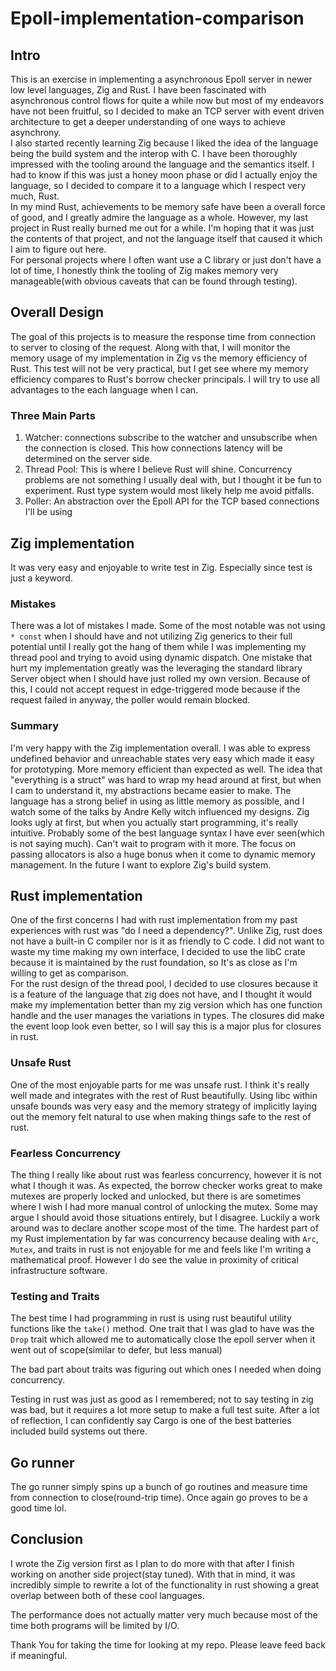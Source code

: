 # Epoll-implementation-comparison

## Intro

This is an exercise in implementing a asynchronous Epoll server in newer low level languages, Zig and Rust.
I have been fascinated with asynchronous control flows for quite a while now but most of my endeavors have not been fruitful, so I decided to make an TCP server with event driven architecture to get a deeper understanding of one ways to achieve asynchrony.
<br/>
I also started recently learning Zig because I liked the idea of the language being the build system and the interop with C. I have been thoroughly impressed with the tooling around the language and the semantics itself. I had to know if this was just a honey moon phase or did I actually enjoy the language, so I decided to compare it to a language which I respect very much, Rust.
<br/>
In my mind Rust, achievements to be memory safe have been a overall force of good, and I greatly admire the language as a whole.
However, my last project in Rust really burned me out for a while.
I'm hoping that it was just the contents of that project, and not the language itself that caused it which I aim to figure out here.
<br/>
For personal projects where I often want use a C library or just don't have a lot of time, I honestly think the tooling of Zig makes memory very manageable(with obvious caveats that can be found through testing).

## Overall Design

The goal of this projects is to measure the response time from connection to server to closing of the request.
Along with that, I will monitor the memory usage of my implementation in Zig vs the memory efficiency of Rust.
This test will not be very practical, but I get see where my memory efficiency compares to Rust's borrow checker principals.
I will try to use all advantages to the each language when I can.

### Three Main Parts

1. Watcher: connections subscribe to the watcher and unsubscribe when the connection is closed. This how connections latency will be determined on the server side.
2. Thread Pool: This is where I believe Rust will shine. Concurrency problems are not something I usually deal with, but I thought it be fun to experiment. Rust type system would most likely help me avoid pitfalls.
3. Poller: An abstraction over the Epoll API for the TCP based connections I'll be using

## Zig implementation

It was very easy and enjoyable to write test in Zig. Especially since test is just a keyword.

### Mistakes

There was a lot of mistakes I made. Some of the most notable was not using `* const` when I should have and not utilizing Zig generics to their full potential until I really got the hang of them while I was implementing my thread pool and trying to avoid using dynamic dispatch.
One mistake that hurt my implementation greatly was the leveraging the standard library Server object when I should have just rolled my own version. Because of this, I could not accept request in edge-triggered mode because if the request failed in anyway, the poller would remain blocked.

### Summary

I'm very happy with the Zig implementation overall. I was able to express undefined behavior and unreachable states very easy which made it easy for prototyping. More memory efficient than expected as well.
The idea that "everything is a struct" was hard to wrap my head around at first, but when I cam to understand it, my abstractions became easier to make.
The language has a strong belief in using as little memory as possible, and I watch some of the talks by Andre Kelly witch influenced my designs.
Zig looks ugly at first, but when you actually start programming, it's really intuitive. Probably some of the best language syntax I have ever seen(which is not saying much).
Can't wait to program with it more.
The focus on passing allocators is also a huge bonus when it come to dynamic memory management.
In the future I want to explore Zig's build system.

## Rust implementation

One of the first concerns I had with rust implementation from my past experiences with rust was "do I need a dependency?". Unlike Zig, rust does not have a built-in C compiler nor is it as friendly to C code. I did not want to waste my time making my own interface, I decided to use the libC crate because it is maintained by the rust foundation, so It's as close as I'm willing to get as comparison.
<br/>
For the rust design of the thread pool, I decided to use closures because it is a feature of the language that zig does not have, and I thought it would make my implementation better than my zig version which has one function handle and the user manages the variations in types.
The closures did make the event loop look even better, so I will say this is a major plus for closures in rust.

### Unsafe Rust

One of the most enjoyable parts for me was unsafe rust. I think it's really well made and integrates with the rest of Rust beautifully.
Using libc within unsafe bounds was very easy and the memory strategy of implicitly laying out the memory felt natural to use when making things safe to the rest of rust.

### Fearless Concurrency

The thing I really like about rust was fearless concurrency, however it is not what I though it was.
As expected, the borrow checker works great to make mutexes are properly locked and unlocked, but there is are sometimes where I wish I had more manual control of unlocking the mutex.
Some may argue I should avoid those situations entirely, but I disagree.
Luckily a work around was to declare another scope most of the time.
The hardest part of my Rust implementation by far was concurrency because dealing with `Arc`, `Mutex`, and traits in rust is not enjoyable for me and feels like I'm writing a mathematical proof.
However I do see the value in proximity of critical infrastructure software.

### Testing and Traits

The best time I had programming in rust is using rust beautiful utility functions like the `take()` method.
One trait that I was glad to have was the `Drop` trait which allowed me to automatically close the epoll server when it went out of scope(similar to defer, but less manual)

The bad part about traits was figuring out which ones I needed when doing concurrency.

Testing in rust was just as good as I remembered; not to say testing in zig was bad, but it requires a lot more setup to make a full test suite. After a lot of reflection, I can confidently say Cargo is one of the best batteries included build systems out there.

## Go runner

The go runner simply spins up a bunch of go routines and measure time from connection to close(round-trip time).
Once again go proves to be a good time lol.

## Conclusion

I wrote the Zig version first as I plan to do more with that after I finish working on another side project(stay tuned).
With that in mind, it was incredibly simple to rewrite a lot of the functionality in rust showing a great overlap between both of these cool languages.

The performance does not actually matter very much because most of the time both programs will be limited by I/O.

Thank You for taking the time for looking at my repo. Please leave feed back if meaningful.
